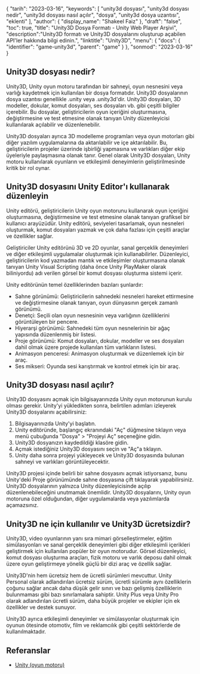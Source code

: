 {
"tarih": "2023-03-16",
  "keywords": [
"unity3d dosyası",
"unity3d dosyası nedir",
"unity3d dosyası nasıl açılır",
"dosya",
"unity3d dosya uzantısı",
"eklenti"
],
  "author": {
"display_name": "Shakeel Faiz"
},
"draft": "false",
"toc": true,
"title": "Unity3D Dosya Formatı - Unity Web Player Arşivi",
  "description":"Unity3D formatı ve Unity3D dosyalarını oluşturup açabilen API'ler hakkında bilgi edinin.",
"linktitle": "Unity3D",
  "menu": {
    "docs": {
      "identifier": "game-unity3d",
      "parent": "game"
}
},
"sonmod": "2023-03-16"
}

## Unity3D dosyası nedir?

Unity3D, Unity oyun motoru tarafından bir sahneyi, oyun nesnesini veya varlığı kaydetmek için kullanılan bir dosya formatıdır. Unity3D dosyalarının dosya uzantısı genellikle .unity veya .unity3d'dir. Unity3D dosyaları, 3D modeller, dokular, komut dosyaları, ses dosyaları vb. gibi çeşitli bilgiler içerebilir. Bu dosyalar, geliştiricilerin oyun içeriğini oluşturmasına, değiştirmesine ve test etmesine olanak tanıyan Unity düzenleyicisi kullanılarak açılabilir ve düzenlenebilir.

Unity3D dosyaları ayrıca 3D modelleme programları veya oyun motorları gibi diğer yazılım uygulamalarına da aktarılabilir ve içe aktarılabilir. Bu, geliştiricilerin projeler üzerinde işbirliği yapmasına ve varlıkları diğer ekip üyeleriyle paylaşmasına olanak tanır. Genel olarak Unity3D dosyaları, Unity motoru kullanılarak oyunların ve etkileşimli deneyimlerin geliştirilmesinde kritik bir rol oynar.

## Unity3D dosyasını Unity Editor'ı kullanarak düzenleyin

Unity editörü, geliştiricilerin Unity oyun motorunu kullanarak oyun içeriğini oluşturmasına, değiştirmesine ve test etmesine olanak tanıyan grafiksel bir kullanıcı arayüzüdür. Unity editörü, seviyeleri tasarlamak, oyun nesneleri oluşturmak, komut dosyaları yazmak ve çok daha fazlası için çeşitli araçlar ve özellikler sağlar.

Geliştiriciler Unity editörünü 3D ve 2D oyunlar, sanal gerçeklik deneyimleri ve diğer etkileşimli uygulamalar oluşturmak için kullanabilirler. Düzenleyici, geliştiricilerin kod yazmadan mantık ve etkileşimler oluşturmasına olanak tanıyan Unity Visual Scripting (daha önce Unity PlayMaker olarak biliniyordu) adı verilen görsel bir komut dosyası oluşturma sistemi içerir.

Unity editörünün temel özelliklerinden bazıları şunlardır:

- Sahne görünümü: Geliştiricilerin sahnedeki nesneleri hareket ettirmesine ve değiştirmesine olanak tanıyan, oyun dünyasının gerçek zamanlı görünümü.
- Denetçi: Seçili olan oyun nesnesinin veya varlığının özelliklerini görüntüleyen bir pencere.
- Hiyerarşi görünümü: Sahnedeki tüm oyun nesnelerinin bir ağaç yapısında düzenlenmiş bir listesi.
- Proje görünümü: Komut dosyaları, dokular, modeller ve ses dosyaları dahil olmak üzere projede kullanılan tüm varlıkların listesi.
- Animasyon penceresi: Animasyon oluşturmak ve düzenlemek için bir araç.
- Ses mikseri: Oyunda sesi karıştırmak ve kontrol etmek için bir araç.

## Unity3D dosyası nasıl açılır?

Unity3D dosyasını açmak için bilgisayarınızda Unity oyun motorunun kurulu olması gerekir. Unity'yi yükledikten sonra, belirtilen adımları izleyerek Unity3D dosyalarını açabilirsiniz:

1. Bilgisayarınızda Unity'yi başlatın.
2. Unity editöründe, başlangıç ekranındaki "Aç" düğmesine tıklayın veya menü çubuğunda "Dosya" > "Projeyi Aç" seçeneğine gidin.
3. Unity3D dosyanızın kaydedildiği klasöre gidin.
4. Açmak istediğiniz Unity3D dosyasını seçin ve "Aç"a tıklayın.
5. Unity daha sonra projeyi yükleyecek ve Unity3D dosyasında bulunan sahneyi ve varlıkları görüntüleyecektir.

Unity3D projesi içinde belirli bir sahne dosyasını açmak istiyorsanız, bunu Unity'deki Proje görünümünde sahne dosyasına çift tıklayarak yapabilirsiniz. Unity3D dosyalarının yalnızca Unity düzenleyicisinde açılıp düzenlenebileceğini unutmamak önemlidir. Unity3D dosyalarını, Unity oyun motoruna özel olduğundan, diğer uygulamalarda veya yazılımlarda açamazsınız.

## Unity3D ne için kullanılır ve Unity3D ücretsizdir?

Unity3D, video oyunlarının yanı sıra mimari görselleştirmeler, eğitim simülasyonları ve sanal gerçeklik deneyimleri gibi diğer etkileşimli içerikleri geliştirmek için kullanılan popüler bir oyun motorudur. Görsel düzenleyici, komut dosyası oluşturma araçları, fizik motoru ve varlık deposu dahil olmak üzere oyun geliştirmeye yönelik güçlü bir dizi araç ve özellik sağlar.

Unity3D'nin hem ücretsiz hem de ücretli sürümleri mevcuttur. Unity Personal olarak adlandırılan ücretsiz sürüm, ücretli sürümle aynı özelliklerin çoğunu sağlar ancak daha düşük gelir sınırı ve bazı gelişmiş özelliklerin bulunmaması gibi bazı sınırlamalara sahiptir. Unity Plus veya Unity Pro olarak adlandırılan ücretli sürüm, daha büyük projeler ve ekipler için ek özellikler ve destek sunuyor.

Unity3D ayrıca etkileşimli deneyimler ve simülasyonlar oluşturmak için oyunun ötesinde otomotiv, film ve reklamcılık gibi çeşitli sektörlerde de kullanılmaktadır.

## Referanslar
* [Unity (oyun motoru)](https://en.wikipedia.org/wiki/Unity_(game_engine))

